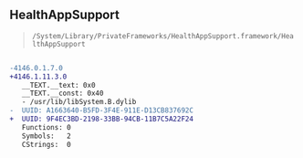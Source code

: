 ## HealthAppSupport

> `/System/Library/PrivateFrameworks/HealthAppSupport.framework/HealthAppSupport`

```diff

-4146.0.1.7.0
+4146.1.11.3.0
   __TEXT.__text: 0x0
   __TEXT.__const: 0x40
   - /usr/lib/libSystem.B.dylib
-  UUID: A1663640-B5FD-3F4E-911E-D13CB837692C
+  UUID: 9F4EC3BD-2198-33BB-94CB-11B7C5A22F24
   Functions: 0
   Symbols:   2
   CStrings:  0

```
